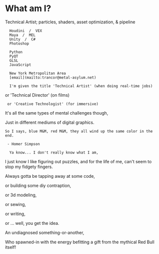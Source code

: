 # What am I?

Technical Artist; particles, shaders, asset optimization, & pipeline

      Houdini  /  VEX
      Maya  /  MEL
      Unity  /  C#
      Photoshop

      Python
      PyQT
      GLSL
      JavaScript

      New York Metropolitan Area
      [email](mailto:trancor@metal-asylum.net)

      I'm given the title 'Technical Artist' (when doing real-time jobs)
      
   or 'Technical Director' (on films)
      
     or 'Creative Technologist' (for immersive)
      
It's all the same types of mental challenges though,
      
   Just in different mediums of digital graphics.

    So I says, blue M&M, red M&M, they all wind up the same color in the end.

     - Homer Simpson

      Ya know... I don't really know what I am,
      
   I just know I like figuring out puzzles, and for the life of me, can't seem to stop my fidgety fingers.

Always gotta be tapping away at some code, 
      
   or building some diy contraption, 
      
   or 3d modeling, 
      
   or sewing, 
      
   or writing, 
      
   or ... well, you get the idea.

An undiagnosed something-or-another,
      
   Who spawned-in with the energy befitting a gift from the mythical Red Bull itself!